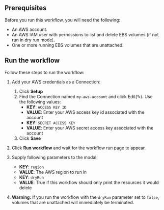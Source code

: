 ## Prerequisites

Before you run this workflow, you will need the following:
- An AWS account.
- An AWS IAM user with permissions to list and delete EBS volumes (if not
  run in dry run mode).
- One or more running EBS volumes that are unattached. 

## Run the workflow

Follow these steps to run the workflow:  
1. Add your AWS credentials as a Connection:  
   1. Click **Setup**  
   2. Find the Connection named `my-aws-account` and click Edit(✎). Use the following values:  
      - **KEY**: `ACCESS KEY ID`  
      - **VALUE**: Enter your AWS access key id associated with the account  
      - **KEY**: `SECRET ACCESS KEY`  
      - **VALUE**: Enter your AWS secret access key associated with the account  
   3. Click **Save**  
      
2. Click **Run workflow** and wait for the workflow run page to appear.  
3. Supply following parameters to the modal:  
   - **KEY**: `region`  
   - **VALUE**: The AWS region to run in  
   - **KEY**: `dryRun`  
   - **VALUE**: True if this workflow should only print the resources it would delete  

4. **Warning:** If you run the workflow with the `dryRun` parameter set to
   `false`, volumes that are unattached will immediately be terminated.